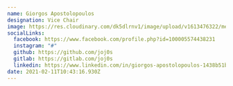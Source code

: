```yaml
---
name: Giorgos Apostolopoulos
designation: Vice Chair
image: https://res.cloudinary.com/dk5dlrnv1/image/upload/v1613476322/members/apostolopoulos_t53x7j_ae59se.jpg
socialLinks:
  facebook: https://www.facebook.com/profile.php?id=100005574438231
  instagram: "#"
  github: https://github.com/joj0s
  gitlab: https://gitlab.com/joj0s
  linkedin: https://www.linkedin.com/in/giorgos-apostolopoulos-1438b51b2/
date: 2021-02-11T10:43:16.930Z
---
```

